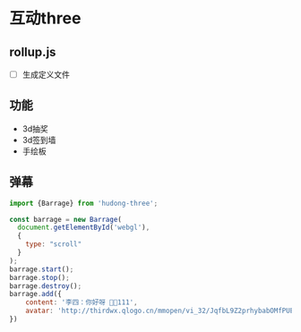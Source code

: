 # 互动three

## rollup.js
- [ ] 生成定义文件

## 功能
- 3d抽奖
- 3d签到墙
- 手绘板

## 弹幕
```javascript
import {Barrage} from 'hudong-three';

const barrage = new Barrage(
  document.getElementById('webgl'),
  {
    type: "scroll"
  }
);
barrage.start();
barrage.stop();
barrage.destroy();
barrage.add({
    content: '李四：你好呀 🤘🏻111',
    avatar: 'http://thirdwx.qlogo.cn/mmopen/vi_32/JqfbL9Z2prhybabOMfPUELUQAichrtTLCWFCUr6hTicMCE77qwSPsHm7wRNpzPY2kdG3RrlLco6shVAiatGtsIDgw/132',
})
```
